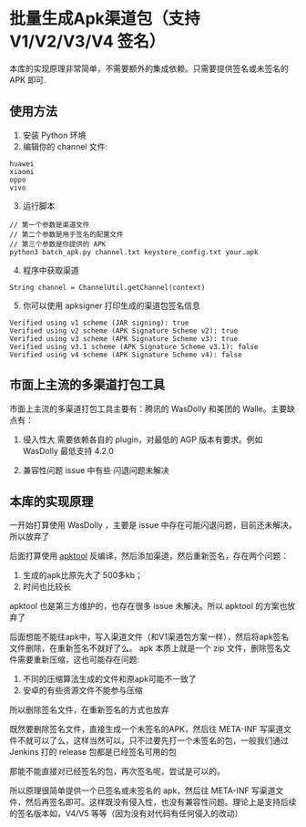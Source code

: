 # 批量生成Apk渠道包（支持 V1/V2/V3/V4 签名）

本库的实现原理非常简单，不需要额外的集成依赖。只需要提供签名或未签名的 APK 即可.

## 使用方法

1. 安装 Python 环境
2. 编辑你的 channel 文件:

```
huawei
xiaomi
oppo
vivo
```

3. 运行脚本

```
// 第一个参数是渠道文件
// 第二个参数是用于签名的配置文件
// 第三个参数是你提供的 APK
python3 batch_apk.py channel.txt keystore_config.txt your.apk
```

4. 程序中获取渠道

```
String channel = ChannelUtil.getChannel(context)
```

5. 你可以使用 apksigner 打印生成的渠道包签名信息

```
Verified using v1 scheme (JAR signing): true
Verified using v2 scheme (APK Signature Scheme v2): true
Verified using v3 scheme (APK Signature Scheme v3): true
Verified using v3.1 scheme (APK Signature Scheme v3.1): false
Verified using v4 scheme (APK Signature Scheme v4): false
```

## 市面上主流的多渠道打包工具

市面上主流的多渠道打包工具主要有：腾讯的 WasDolly 和美团的 Walle。主要缺点有：

1. 侵入性大
   需要依赖各自的 plugin，对最低的 AGP 版本有要求。例如 WasDolly 最低支持 4.2.0

2. 兼容性问题
   issue 中有些 闪退问题未解决

## 本库的实现原理

一开始打算使用 WasDolly ，主要是 issue 中存在可能闪退问题，目前还未解决，所以放弃了

后面打算使用 [apktool](https://apktool.org) 反编译，然后添加渠道，然后重新签名，存在两个问题：
1. 生成的apk比原先大了 500多kb；
2. 时间也比较长

apktool 也是第三方维护的，也存在很多 issue 未解决。所以 apktool 的方案也放弃了

后面想能不能往apk中，写入渠道文件（和V1渠道包方案一样），然后将apk签名文件删除，在重新签名不就好了么。
apk 本质上就是一个 zip 文件，删除签名文件需要重新压缩，这也可能存在问题:
1. 不同的压缩算法生成的文件和原apk可能不一致了
2. 安卓的有些资源文件不能参与压缩

所以删除签名文件，在重新签名的方式也放弃

既然要删除签名文件，直接生成一个未签名的APK，然后往 META-INF 写渠道文件不就可以了么，这样当然可以，只不过要先打一个未签名的包，一般我们通过
Jenkins 打的 release 包都是已经签名可用的包

那能不能直接对已经签名的包，再次签名呢，尝试是可以的。

所以原理很简单提供一个已签名或未签名的 apk，然后往 META-INF 写渠道文件，然后再签名即可。这样既没有侵入性，也没有兼容性问题。理论上是支持后续的签名版本如，V4/V5
等等（因为没有对代码有任何侵入的改动）







